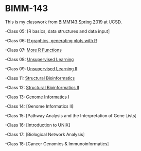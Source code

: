 # BIMM-143

This is my classwork from [BIMM143 Spring 2019](https://bioboot.github.io/bimm143_S19/) at UCSD. 

-Class 05: [R basics, data structures and data input] 

-Class 06: [R graphics, generating plots with R](https://github.com/enrique-s47/bimm143/blob/master/class06/class06.md)

-Class 07: [More R Functions](https://github.com/enrique-s47/bimm143/blob/master/class07/class07.md)

-Class 08: [Unsupervised Learning](https://github.com/enrique-s47/bimm143/blob/master/class08/class08.md) 

-Class 09: [Unsupervised Learning II](https://github.com/enrique-s47/bimm143/blob/master/class09/class09.md)

-Class 11: [Structural Bioinformatics](https://github.com/enrique-s47/bimm143/blob/master/class11/class11.md)

-Class 12: [Structural Bioinformatics II](https://github.com/enrique-s47/bimm143/blob/master/class12/class12.md)

-Class 13: [Genome Informatics I](https://github.com/enrique-s47/bimm143/blob/master/class13/class13.md)

-Class 14: [Genome Informatics II]

-Class 15: [Pathway Analysis and the Interpretation of Gene Lists]

-Class 16: [Introduction to UNIX]

-Class 17: [Biological Network Analysis]

-Class 18: [Cancer Genomics & Immunoinformatics]
